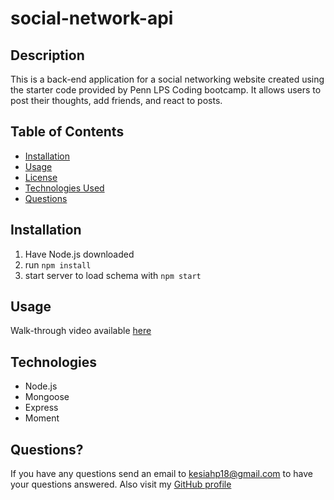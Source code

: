 # social-network-api

## Description
This is a back-end application for a social networking website created using the starter code provided by Penn LPS Coding bootcamp. It allows users to post their thoughts, add friends, and react to posts.
## Table of Contents
* [Installation](https://github.com/kesiahp18/social-network-api#installation)
* [Usage](https://github.com/kesiahp18/social-network-api#usage)
* [License](https://github.com/kesiahp18/social-network-api#license)
* [Technologies Used](https://github.com/kesiahp18/social-network-api#technologies)
* [Questions](https://github.com/kesiahp18/social-network-api#questions)
    
## Installation 
1.  Have Node.js downloaded
2. run `npm install` 
4. start server to load schema with `npm start`

## Usage
Walk-through video available [here](https://drive.google.com/file/d/1yA2scuaDM-E03VpLc22T0AueF2Jmi-To/view)

## Technologies
* Node.js
* Mongoose
* Express
* Moment

## Questions?
If you have any questions send an email to kesiahp18@gmail.com to have your questions answered.
Also visit my [GitHub profile](https://github.com/kesiahp18)